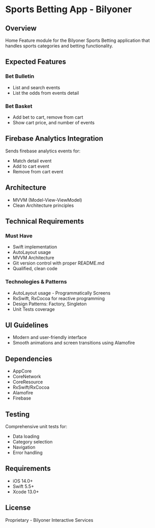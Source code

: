 # Sports Betting App - Bilyoner

## Overview
Home Feature module for the Bilyoner Sports Betting application that handles sports categories and betting functionality.

## Expected Features

### Bet Bulletin
- List and search events
- List the odds from events detail

### Bet Basket
- Add bet to cart, remove from cart
- Show cart price, and number of events

## Firebase Analytics Integration
Sends firebase analytics events for:
- Match detail event
- Add to cart event
- Remove from cart event

## Architecture
- MVVM (Model-View-ViewModel)
- Clean Architecture principles

## Technical Requirements

### Must Have
- Swift implementation
- AutoLayout usage
- MVVM Architecture
- Git version control with proper README.md
- Qualified, clean code

### Technologies & Patterns
- AutoLayout usage - Programmatically Screens
- RxSwift, RxCocoa for reactive programming
- Design Patterns: Factory, Singleton
- Unit Tests coverage

## UI Guidelines
- Modern and user-friendly interface
- Smooth animations and screen transitions using Alamofire

## Dependencies
- AppCore
- CoreNetwork
- CoreResource
- RxSwift/RxCocoa
- Alamofire
- Firebase 

## Testing
Comprehensive unit tests for:
- Data loading
- Category selection
- Navigation
- Error handling

## Requirements
- iOS 14.0+
- Swift 5.5+
- Xcode 13.0+

## License
Proprietary - Bilyoner Interactive Services
